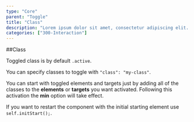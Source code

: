 ```yaml
---
type: "Core"
parent: "Toggle"
title: "Class"
description: "Lorem ipsum dolor sit amet, consectetur adipiscing elit. Nunc tempus laoreet leo sit amet iaculis."
categories: ["300-Interaction"]
---
```


##Class

Toggled class is by default `.active`.

You can specify classes to toggle with `"class": "my-class"`.

<demo>
  <demovanilla src="demos/inline/demos/toggle/class">
  </demovanilla>
</demo>

You can start with toggled elements and targets just by adding all of the classes to the **elements** or **targets** you want activated. Following this activation the **min** option will take
  effect.

If you want to restart the component with the initial starting element use `self.initStart();`.

<demo>
  <demovanilla src="demos/inline/demos/toggle/start">
  </demovanilla>
</demo>
